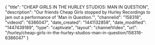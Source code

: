 {
    "title": "CHEAP GIRLS IN THE HURLEY STUDIOS: MAN IN QUESTION",
    "description": "Our friends Cheap Girls stopped by Hurley Recordings to jam out a performance of 'Man in Question.'",
    "channelid": "158318",
    "videoid": "6386047",
    "date_created": "1441132858",
    "date_modified": "1447439189",
    "type": "captivate",
    "layout": "channelVideo",
    "url": "\/hurley\/cheap-girls-in-the-hurley-studios-man-in-question\/158318-6386047"
}